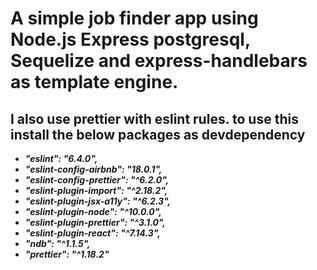 # A simple job finder app using Node.js Express postgresql, Sequelize and express-handlebars as template engine.
## I also use prettier with eslint rules. to use this install the below packages as devdependency

* ***"eslint": "6.4.0",***
* ***"eslint-config-airbnb": "18.0.1",***
* ***"eslint-config-prettier": "^6.2.0",***
* ***"eslint-plugin-import": "^2.18.2",***
* ***"eslint-plugin-jsx-a11y": "^6.2.3",***
* ***"eslint-plugin-node": "^10.0.0",***
* ***"eslint-plugin-prettier": "^3.1.0",***
* ***"eslint-plugin-react": "^7.14.3",***
* ***"ndb": "^1.1.5",***
* ***"prettier": "^1.18.2"***

